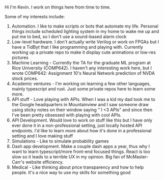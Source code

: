 Hi I'm Kevin. I work on things here from time to time.

Some of my interests include:
1. Automation. I like to make scripts or bots that automate my life. Personal things include scheduled lighting system in my home to wake me up and put me to bed, so I don't use a sound-based alarm clock
2. Low-level hardware. I don't actually write Verilog or work on FPGAs but I have a TidByt that I like programming and playing with. Currently working up a private repo to make it display cute animations or low-res pictures
3. Machine Learning - Currently the TA for the graduate ML program at Rice University (COMP642). I haven't any interesting work here, but I wrote COMP642: Assignment 10's Neural Network prediction of NVDA stock prices. 
4. Academic ventures - I'm working on learning a few other languages, mainly typescript and rust. Just some private repos here to learn some more.
5. API stuff - Love playing with APIs. When I was a kid my dad took me to the Google headquarters in Mountainview and I saw someone draw using sticky notes on their window saying " I <3 APIs" and since then I've been pretty obsessed with playing with cool APIs.
6. API Development. Would love to work on stuff like this but I have only ever done it in a non-professional setting, just locally hosted API endpoints. I'd like to learn more about how it's done in a professional setting and I love making stuff
7. Simulations - Like to simulate probability games
8. Dash app development. Make a couple dash apps a year, thus why I want to learn typescript/more front-end focused things. React is too slow so it leads to a terrible UX in my opinion. Big fan of McMaster-Carr's website efficiency.
9. Medical - Like thinking about price transparency and how to help people. It's a nice way to use my skills for something good


<!---
KevinDKao/KevinDKao is a ✨ special ✨ repository because its `README.md` (this file) appears on your GitHub profile.
You can click the Preview link to take a look at your changes.
--->
